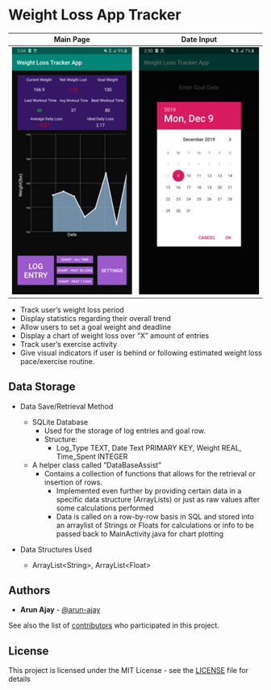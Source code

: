 # Weight Loss App Tracker



| Main Page  | Date Input |
| ------------- | ------------- |
| <img src = "Screenshots/Screenshot2 - Copy.png"> | <img src = "Screenshots/Screenshot1 - Copy.png"> |


- Track user’s weight loss period
- Display statistics regarding their overall trend
- Allow users to set a goal weight and deadline
- Display a chart of weight loss over “X” amount of entries
- Track user’s exercise activity
- Give visual indicators if user is behind or following estimated weight loss pace/exercise routine. 


## Data Storage

- Data Save/Retrieval Method
  - SQLite Database
    - Used for the storage of log entries and goal row. 
    - Structure:
      - Log_Type TEXT, Date Text PRIMARY KEY, Weight REAL, Time_Spent INTEGER
  - A helper class called “DataBaseAssist”
     - Contains a collection of functions that allows for the retrieval or insertion of rows.
        - Implemented even further by providing certain data in a specific data structure (ArrayLists) or just as raw values after some calculations performed
        - Data is called on a row-by-row basis in SQL and stored into an arraylist of Strings or Floats for calculations or info to be passed back to MainActivity.java for chart plotting

- Data Structures Used
  - ArrayList\<String>, ArrayList\<Float>

## Authors
- **Arun Ajay** - [@arun-ajay](https://github.com/arun-ajay)

See also the list of [contributors](https://github.com/NYPL/NYPL-Tenable-Jira/graphs/contributors) who participated in this project.


## License
This project is licensed under the MIT License - see the [LICENSE](https://github.com/arun-ajay/Weight-Loss-App-Tracker/blob/master/LICENSE) file for details

